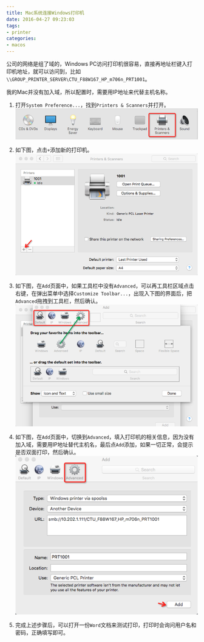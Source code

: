 ```yaml
---
title: Mac系统连接Windows打印机
date: 2016-04-27 09:23:03
tags:
- printer
categories:
- macos
---
```


公司的网络是组了域的，Windows PC访问打印机很容易，直接再地址栏键入打印机地址，就可以访问到，比如`\\GROUP_PRINTER_SERVER\CTU_F88W167_HP_m706n_PRT1001`。

我的Mac并没有加入域，所以配置时，需要用IP地址来代替主机名称。

<!-- more -->

1. 打开`System Preference...`，找到`Printers & Scanners`并打开。
![image](/assets/images/macosx-printer-0.png)

2. 如下图，点击`+`添加新的打印机。
![image](/assets/images/macosx-printer-1.png)

3. 如下图，在`Add`页面中，如果工具栏中没有`Advanced`，可以再工具栏区域点击右键，在弹出菜单中选择`Customize Toolbar...`，出现入下图的界面后，把`Advanced`拖拽到工具栏，然后确认。
![image](/assets/images/macosx-printer-2.png)

4. 如下图，在`Add`页面中，切换到`Advanced`，填入打印机的相关信息，因为没有加入域，需要用IP地址替代主机名，最后点`Add`添加，如果一切正常，会提示是否双面打印，然后确认。
![image](/assets/images/macosx-printer-3.png)

5. 完成上述步骤后，可以打开一份`Word`文档来测试打印，打印时会询问用户名和密码，正确填写即可。
